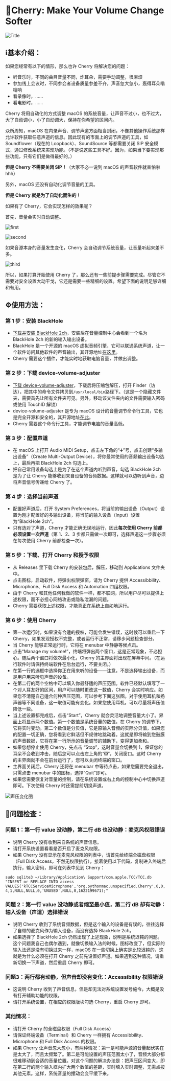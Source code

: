 # 🍒Cherry: Make Your Volume Change Softer

![Title](https://github.com/Ryan-the-hito/Cherry/blob/main/image/Cherry_Title.png)

## ℹ️基本介绍：

如果您经常有以下的情形，那么也许 Cherry 将解决您的问题：

- 听音乐时，不同的曲目音量不同，炸耳朵，需要手动调整，很麻烦
- 参加线上会议时，不同参会者设备质量参差不齐，声音忽大忽小，轰得耳朵嗡嗡响
- 看录像时，……
- 看电影时，……

Cherry 将用自动化的方式调整 macOS 的系统音量，让声音不过小，也不过大，大了自动调小，小了自动调大，保持在你希望的区间内。

众所周知，macOS 在内录声音、调节声道方面相当封闭，不像其他操作系统那样允许软件获取任意声道的信息。因此现有的市面上的调节声道的工具，如 Soundflower（现在的 Loopback）、SoundSource 等都需要关闭 SIP 安全模式，通过修改系统来实现功能。（不是说这些工具不好。因为，如果当下要实现那些功能，只有它们是做得最好的。）

**但是 Cherry 不需要关闭 SIP！**（大家不必一说到 macOS 的声音软件就害怕啦hhh）

另外，macOS 还没有自动化调节音量的工具。

**但是 Cherry 就是为了自动化而生的！**

如果有了 Cherry，它会实现怎样的效果呢？

首先，音量会实时自动调整。

![first](https://github.com/Ryan-the-hito/Cherry/blob/main/image/CleanShot%202022-12-09%20at%2018.05.35.gif)

![second](https://github.com/Ryan-the-hito/Cherry/blob/main/image/My%20Movie.gif)

如果音源本身的音量发生变化，Cherry 会自动调节系统音量，让音量听起来差不多。

![third](https://github.com/Ryan-the-hito/Cherry/blob/main/image/My%20Movie%202.gif)

所以，如果打算开始使用 Cherry 了，那么还有一些前提步骤需要完成。尽管它不需要对安全设置大动干戈，它还是需要一些精细的设置。希望下面的说明足够详细和有用。

## ⚙️使用方法：

### 第 1 步：安装 BlackHole

- [下载并安装 BlackHole 2ch](https://github.com/Ryan-the-hito/Cherry/blob/main/BlackHolePKG/BlackHole2ch.v0.4.0.pkg)，安装后在音量控制中心会看到一个名为 BlackHole 2ch 的新的输入输出设备。
- BlackHole 是一个开源的 macOS 虚拟音频引擎，它可以联通系统声道，让一个软件访问其他软件的声音输出，其开源地址[在这里](https://github.com/ExistentialAudio/BlackHole)。
- Cherry 需要这个插件，才能实时地获取电脑音量，并做出调整。

### 第 2 步：下载 device-volume-adjuster

- [下载 device-volume-adjuster](https://github.com/jonomuller/device-volume-adjuster/releases/download/v1.0.0/AdjustVolume.zip)，下载后将压缩包解压，打开 Finder（访达），把其中的命令文件拷贝到`/usr/local/bin`路径下。（这是一个隐藏文件夹，需要首先让所有文件夹可见。另外，移动该文件夹内的文件需要输入密码或使用 TouchID 解锁）
- device-volume-adjuster 是专为 macOS 设计的音量调节命令行工具，它也是完全开源和安全的，其开源地址[在此](https://github.com/jonomuller/device-volume-adjuster)。
- Cherry 需要这个命令行工具，才能调节电脑的音量高低。

### 第 3 步：配置声道

- 在 macOS 上打开 Audio MIDl Setup，点击左下角的“➕”号，点击创建“多输出设备”（Create Multi-Output Device），将你最常使用的音频输出设备勾选上，最后再把 BlackHole 2ch 勾选上。
- 把自己常用设备勾选上是为了在这个声道内听到声音，勾选 BlackHole 2ch 是为了让 Cherry 能够收到来自设备的音频数据。这样就可以边听到声音，边将声音信号传递给 Cherry 了。

### 第 4 步：选择当前声道

- 配置好声道后，打开 System Preferences，将当前的输出设备（Output）设置为刚才配置好的多输出设备，将当前的输入设备（Input）设置为“BlackHole 2ch”。
- 只有选对了声道，Cherry 才能正确无误地运行，因此**每次使用 Cherry 前都必须设置一次声道**（第 1、2、3 步都只需做一次即可，选择声道这一步骤必须在每次使用 Cherry 前都检查一次）。

### 第 5 步：下载、打开 Cherry 和授予权限

- 从 Releases 里下载 Cherry 的安装包后，解压，移动到 Applications 文件夹中。
- 点击图标，启动软件，将弹出权限弹窗，请为 Cherry 提供 Accessibbility、Microphone、Full Disk Access 和 Automation 四组权限。
- 由于 Cherry 和其他任何我做的软件一样，都不联网，所以用户尽可以提供上述权限，而不必担心网络攻击或隐私泄漏的问题。
- Cherry 需要获取上述权限，才能真正在系统上自如地运行。

### 第 6 步：使用 Cherry

- 第一次运行时，如果没有合适的授权，可能会发生错误，这时候可以重启一下 Cherry，如果发现授权不完整，或者运行不正常，请移步问题检查部分。
- 当 Cherry 能够正常运行时，它将在 menubar 中静静等候点击。
- 点击“Manage my volume!”，终端将弹出两个窗口，这是正常现象，不必担心。随后两个窗口将依次最小化，Cherry 的主界面将出现在屏幕中间。（在运行软件时请保持终端软件在后台运行，不要关闭。）
- 在第一行的选框中选择你正在用来听的设备——注意，不是选择输出设备，而是用户用来听见声音的设备。
- 在第二行的两个空格中可以填入你最舒适的声压范围。软件已经默认填写了一个对人耳友好的区间，用户可以随时更改这一数值，Cherry 会实时响应。如果您不清楚自己适合何种声压范围，可以参考下面这张图。对于使用耳机和扬声器等不同设备，这一取值可能有变化。如果您使用耳机，可以尽量将声压值降低一些。
- 当上述设置都完成后，点击“Start”，Cherry 就会灵活地调整音量大小了。界面上将显示两个数值。第一个数值是系统音量的数值，在 Cherry 的调节下，它将实时变动。第二个数值是分贝值，它是原输入音频的实际分贝值，如果您的配置一切正确，您将看到它鲜活但不规律地跳动着。这就是即将输到您鼓膜的声音数据，它将在第一行所示的音量调节的辅助下，变得更加柔和。
- 如果您想停止使用 Cherry，先点击 “Stop”，这时音量会切换到 1，保证您的耳朵不会收到冲击，随后您可以点击左上角的“❎”，关闭窗口。这时 Cherry 的主界面就不会在前台运行了，您可以关闭终端的窗口。
- 主界面关闭后，Cherry 还将在 menubar 中等待点击，如果您需要完全退出，只需点击 menubar 中的图标，选择“Quit”即可。
- 如果您需要恢复对音量的控制，请在系统设置或右上角的控制中心中切换声道即可。下次使用 Cherry 时还需提前切换声道。

![声压变化图](https://github.com/Ryan-the-hito/Cherry/blob/main/image/acoustic%20pressure%20range.webp)

## 🤔问题检查：

### 问题 1：第一行 value 没动静，第二行 dB 也没动静：麦克风权限错误

- 说明 Cherry 没有收到来自系统的声音信息。
- 请打开系统设置看看是否开启了麦克风权限。
- 如果 Cherry 没有显示在麦克风权限的列表中，请首先给终端全磁盘权限（Full Disk Access，不然无权限执行），接着使用以下代码，复制进入终端后执行，输入密码，即可在列表中见到 Cherry：

`sudo sqlite3 ~/Library/Application\ Support/com.apple.TCC/TCC.db "INSERT or REPLACE INTO access VALUES('kTCCServiceMicrophone','org.pythonmac.unspecified.Cherry',0,0,4,1,NULL,NULL,0,'UNUSED',NULL,0,1622199671);"`

### 问题 2：第一行 value 没动静或者缩至最小值，第二行 dB 却有动静：输入设备（声道）选择错误

- 说明 Cherry 收到了系统音频数据，但是这个输入的设备是有误的，往往选择了自带的麦克风作为输入设备，而没有选择 BlackHole 2ch。
- 如果选择了 BlackHole 2ch 仍然出现了上述现象，说明是系统迟钝的问题。这个问题我自己也偶尔遇到，就像切换输入法的时候，图标改变了，但实际的输入法还是没有切换过来一样，macOS 在一些切换上确实是比较迟钝的，这就是为什么必须在打开 Cherry 之前先设置好声道。如果遇到这种情况，请重新切换一下声道，然后重启 Cherry 即可。

### 问题3：两行都有动静，但声音却没有变化：Accessibility 权限错误

- 这说明 Cherry 收到了声音信息，但是却无法对系统设置发号施令，大概是没有打开辅助功能的权限。
- 请打开系统设置，在相应的权限版块勾选 Cherry，重启 Cherry 即可。

### 其他情况：

- 请打开 Cherry 的全磁盘权限（Full Disk Access）
- 请保证终端设备（Terminal）和 Cherry 一样拥有 Accessibbility、Microphone 和 Full Disk Access 的权限。
- 如果 Cherry 让声音忽大忽小，有两种情况：第一是可能声源的音量起伏实在是太大了，而且太频繁了。第二是可能设置的声压范围太小了，音频大部分都很难移动到合适的音量位置。对这个问题的解决办法是：把声压区间变大，即在第二行的两个输入框内扩大两个数值的差距，实时填入实时调整，无需点按其他元素。这样，系统音量的摆动会变平缓下来。
